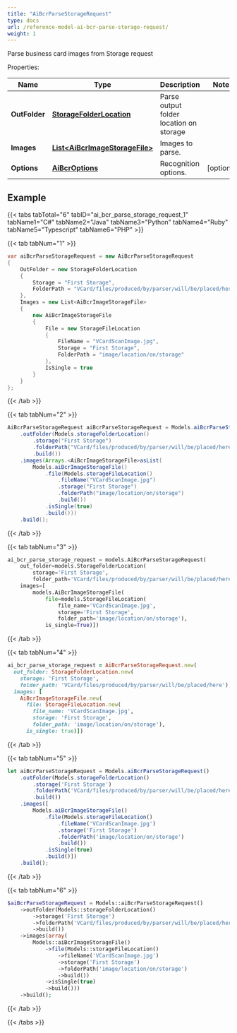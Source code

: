 ```yaml
---
title: "AiBcrParseStorageRequest"
type: docs
url: /reference-model-ai-bcr-parse-storage-request/
weight: 1
---
```

Parse business card images from Storage request             

Properties:

Name | Type | Description | Notes
---- | ---- | ----------- | -----
**OutFolder** | [**StorageFolderLocation**](/email/reference-model-storage-folder-location/) | Parse output folder location on storage              | 
**Images** | [**List&lt;AiBcrImageStorageFile&gt;**](/email/reference-model-ai-bcr-image-storage-file/) | Images to parse.              | 
**Options** | [**AiBcrOptions**](/email/reference-model-ai-bcr-options/) | Recognition options.              | [optional] 


## Example

{{< tabs tabTotal="6" tabID="ai_bcr_parse_storage_request_1" tabName1="C#" tabName2="Java" tabName3="Python" tabName4="Ruby" tabName5="Typescript" tabName6="PHP" >}}

{{< tab tabNum="1" >}}

```csharp
var aiBcrParseStorageRequest = new AiBcrParseStorageRequest
{
    OutFolder = new StorageFolderLocation
    {
        Storage = "First Storage",
        FolderPath = "VCard/files/produced/by/parser/will/be/placed/here"
    },
    Images = new List<AiBcrImageStorageFile>
    {
        new AiBcrImageStorageFile
        {
            File = new StorageFileLocation
            {
                FileName = "VCardScanImage.jpg",
                Storage = "First Storage",
                FolderPath = "image/location/on/storage"
            },
            IsSingle = true
        }
    }
};
```

{{< /tab >}}

{{< tab tabNum="2" >}}

```java
AiBcrParseStorageRequest aiBcrParseStorageRequest = Models.aiBcrParseStorageRequest()
    .outFolder(Models.storageFolderLocation()
        .storage("First Storage")
        .folderPath("VCard/files/produced/by/parser/will/be/placed/here")
        .build())
    .images(Arrays.<AiBcrImageStorageFile>asList(
        Models.aiBcrImageStorageFile()
            .file(Models.storageFileLocation()
                .fileName("VCardScanImage.jpg")
                .storage("First Storage")
                .folderPath("image/location/on/storage")
                .build())
            .isSingle(true)
            .build()))
    .build();
```

{{< /tab >}}

{{< tab tabNum="3" >}}

```python
ai_bcr_parse_storage_request = models.AiBcrParseStorageRequest(
    out_folder=models.StorageFolderLocation(
        storage='First Storage',
        folder_path='VCard/files/produced/by/parser/will/be/placed/here'),
    images=[
        models.AiBcrImageStorageFile(
            file=models.StorageFileLocation(
                file_name='VCardScanImage.jpg',
                storage='First Storage',
                folder_path='image/location/on/storage'),
            is_single=True)])
```

{{< /tab >}}

{{< tab tabNum="4" >}}

```ruby
ai_bcr_parse_storage_request = AiBcrParseStorageRequest.new(
  out_folder: StorageFolderLocation.new(
    storage: 'First Storage',
    folder_path: 'VCard/files/produced/by/parser/will/be/placed/here'),
  images: [
    AiBcrImageStorageFile.new(
      file: StorageFileLocation.new(
        file_name: 'VCardScanImage.jpg',
        storage: 'First Storage',
        folder_path: 'image/location/on/storage'),
      is_single: true)])
```

{{< /tab >}}

{{< tab tabNum="5" >}}

```typescript
let aiBcrParseStorageRequest = Models.aiBcrParseStorageRequest()
    .outFolder(Models.storageFolderLocation()
        .storage('First Storage')
        .folderPath('VCard/files/produced/by/parser/will/be/placed/here')
        .build())
    .images([
        Models.aiBcrImageStorageFile()
            .file(Models.storageFileLocation()
                .fileName('VCardScanImage.jpg')
                .storage('First Storage')
                .folderPath('image/location/on/storage')
                .build())
            .isSingle(true)
            .build()])
    .build();
```

{{< /tab >}}

{{< tab tabNum="6" >}}

```php
$aiBcrParseStorageRequest = Models::aiBcrParseStorageRequest()
    ->outFolder(Models::storageFolderLocation()
        ->storage('First Storage')
        ->folderPath('VCard/files/produced/by/parser/will/be/placed/here')
        ->build())
    ->images(array(
        Models::aiBcrImageStorageFile()
            ->file(Models::storageFileLocation()
                ->fileName('VCardScanImage.jpg')
                ->storage('First Storage')
                ->folderPath('image/location/on/storage')
                ->build())
            ->isSingle(true)
            ->build()))
    ->build();
```

{{< /tab >}}

{{< /tabs >}}

